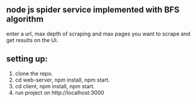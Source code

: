## node js spider service implemented with BFS algorithm
enter a url, max depth of scraping and max pages you want to scrape and get
results on the UI.

## setting up:

 1. clone the repo.
 2. cd web-server, npm install, npm start.
 3. cd client, npm install, npm start.
 4. run project on http://localhost:3000
 
